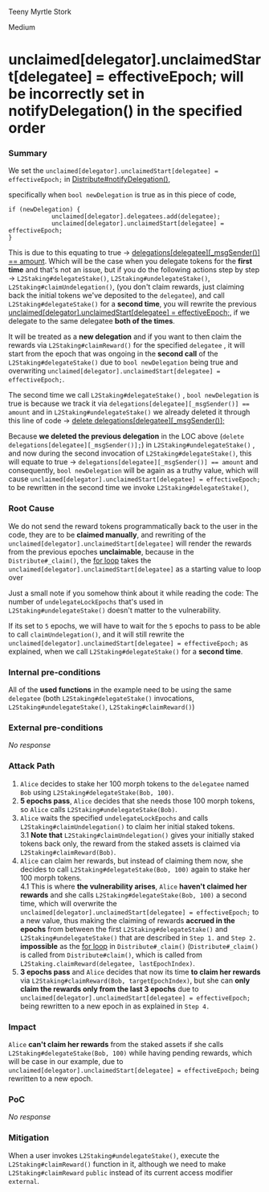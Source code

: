 Teeny Myrtle Stork

Medium

# unclaimed[delegator].unclaimedStart[delegatee] = effectiveEpoch; will be incorrectly set in notifyDelegation() in the specified order

### Summary

We set the `unclaimed[delegator].unclaimedStart[delegatee] = effectiveEpoch;`  in [Distribute#notifyDelegation()](https://github.com/sherlock-audit/2024-08-morphl2/blob/main/morph/contracts/contracts/l2/staking/Distribute.sol#L94-L114),

 specifically when `bool newDelegation` is true as in this piece of code,

```solidity
if (newDelegation) {
            unclaimed[delegator].delegatees.add(delegatee);
            unclaimed[delegator].unclaimedStart[delegatee] = effectiveEpoch;
}
```
This is due to this equating to true -> [delegations[delegatee][_msgSender()] == amount](https://github.com/sherlock-audit/2024-08-morphl2/blob/main/morph/contracts/contracts/l2/staking/L2Staking.sol#L329). 
Which will be the case when you delegate tokens for the **first time** and that's not an issue, 
but if you do the following actions step by step -> 
`L2Staking#delegateStake()`, `L2Staking#undelegateStake()`, `L2Staking#claimUndelegation()`, 
(you don't claim rewards, just claiming back the initial tokens we've deposited to the `delegatee`), 
and call `L2Staking#delegateStake()` for a **second time**, you will rewrite the previous 
[unclaimed[delegator].unclaimedStart[delegatee] = effectiveEpoch;](https://github.com/sherlock-audit/2024-08-morphl2/blob/main/morph/contracts/contracts/l2/staking/Distribute.sol#L112), if we delegate to the same delegatee **both of the times**.

It will be treated as a **new delegation** and if you want to then claim the rewards via `L2Staking#claimReward()` for the specified  `delegatee` , it will start from the epoch that was ongoing in the **second call** of the `L2Staking#delegateStake()` 
due to `bool newDelegation` being true and overwriting `unclaimed[delegator].unclaimedStart[delegatee] = effectiveEpoch;`.

The second time we call `L2Staking#delegateStake()` , `bool newDelegation` is true is because we track it via `delegations[delegatee][_msgSender()] == amount` and in `L2Staking#undelegateStake()` we already deleted it through this line of code -> [delete delegations[delegatee][_msgSender()];](https://github.com/sherlock-audit/2024-08-morphl2/blob/main/morph/contracts/contracts/l2/staking/L2Staking.sol#L360)

Because **we deleted the previous delegation** in the LOC above (`delete delegations[delegatee][_msgSender()];`) in `L2Staking#undelegateStake()` , and now during the second invocation of `L2Staking#delegateStake()`, 
this will equate to true -> `delegations[delegatee][_msgSender()] == amount` and consequently,
`bool newDelegation` will be again as a truthy value, which will cause `unclaimed[delegator].unclaimedStart[delegatee] = effectiveEpoch;` to be rewritten in the second time we invoke `L2Staking#delegateStake()`,  

### Root Cause

We do not send the reward tokens programmatically back to the user in the code, they are to be **claimed manually**, and rewriting of the `unclaimed[delegator].unclaimedStart[delegatee]` will render the rewards from the previous epoches **unclaimable**, because in the `Distribute#_claim()`, the [for loop](https://github.com/sherlock-audit/2024-08-morphl2/blob/main/morph/contracts/contracts/l2/staking/Distribute.sol#L341) takes the `unclaimed[delegator].unclaimedStart[delegatee]` as a starting value to loop over

 Just a small note if you somehow think about it while reading the code:
 The number of `undelegateLockEpochs` that's used in `L2Staking#undelegateStake()`  doesn't matter to the vulnerability.
 
If its set to `5` epochs, we will have to wait for the `5` epochs to pass to be able to call `claimUndelegation()`, 
and it will still rewrite the `unclaimed[delegator].unclaimedStart[delegatee] = effectiveEpoch;` as explained,
when we call `L2Staking#delegateStake()` for a **second time**.

### Internal pre-conditions

All of the **used functions** in the example need to be using the same `delegatee`  (both `L2Staking#delegateStake()` invocations, `L2Staking#undelegateStake()`, `L2Staking#claimReward()`)

### External pre-conditions

_No response_

### Attack Path

1. `Alice` decides to stake her 100 morph tokens to the `delegatee` named `Bob` using `L2Staking#delegateStake(Bob, 100)`. <br />
2. **5 epochs pass**, `Alice` decides that she needs those 100 morph tokens, so `Alice` calls `L2Staking#undelegateStake(Bob)`. <br />
3. `Alice` waits the specified `undelegateLockEpochs` and calls `L2Staking#claimUndelegation()` to claim her initial staked tokens. <br />3.1 **Note that** `L2Staking#claimUndelegation()` gives your initially staked tokens back only, the reward from the staked assets is 
 claimed via `L2Staking#claimReward(Bob)`. <br />
4. `Alice` can claim her rewards, but instead of claiming them now, 
she decides to call  `L2Staking#delegateStake(Bob, 100)`  again to stake her 100 morph tokens. <br />4.1 This is where **the vulnerability arises**, `Alice` **haven't claimed her rewards** and she calls `L2Staking#delegateStake(Bob, 100)` a second time,  which will overwrite the `unclaimed[delegator].unclaimedStart[delegatee] = effectiveEpoch;` to a new value, thus making the claiming of rewards **accrued in the epochs** from between the first `L2Staking#delegateStake()` and `L2Staking#undelegateStake()` that are described 
in `Step 1.` and `Step 2.`  **impossible** as the [for loop](https://github.com/sherlock-audit/2024-08-morphl2/blob/main/morph/contracts/contracts/l2/staking/Distribute.sol#L341) in `Distribute#_claim()` 
(`Distribute#_claim()` is called from `Distribute#claim()`, which is called 
from `L2Staking.claimReward(delegatee, lastEpochIndex)`.
6. **3 epochs pass** and `Alice` decides that now its time **to claim her rewards** via `L2Staking#claimReward(Bob, targetEpochIndex)`, but she can **only claim the rewards only from the last 3 epochs** due to `unclaimed[delegator].unclaimedStart[delegatee] = effectiveEpoch;` being rewritten to a new epoch in as explained in `Step 4.`

### Impact

`Alice` **can't claim her rewards** from the staked assets if she calls `L2Staking#delegateStake(Bob, 100)` while having pending rewards, which will be case in our example, due to `unclaimed[delegator].unclaimedStart[delegatee] = effectiveEpoch;` being rewritten to a new epoch.

### PoC

_No response_

### Mitigation

When a user invokes `L2Staking#undelegateStake()`, execute the `L2Staking#claimReward()` function in it, although we need to make `L2Staking#claimReward` `public` instead of its current access modifier `external`.